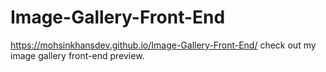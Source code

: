 # Image-Gallery-Front-End

https://mohsinkhansdev.github.io/Image-Gallery-Front-End/ check out my image gallery front-end preview.
